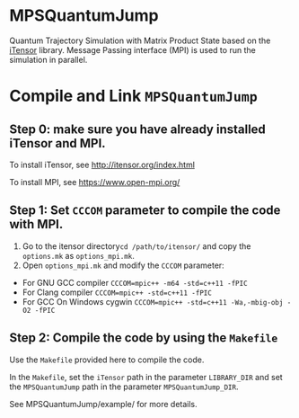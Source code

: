 # MPSQuantumJump
Quantum Trajectory Simulation with Matrix Product State based on the [iTensor](http://itensor.org/index.html) library. 
Message Passing interface (MPI) is used to run the simulation in parallel. 

# Compile and Link `MPSQuantumJump`
## Step 0: make sure you have already installed iTensor and MPI.
To install iTensor, see http://itensor.org/index.html

To install MPI, see https://www.open-mpi.org/

## Step 1: Set `CCCOM` parameter to compile the code with MPI. 
1. Go to the itensor directory`cd /path/to/itensor/` and copy the `options.mk` as `options_mpi.mk`.
2. Open `options_mpi.mk` and modify the `CCCOM` parameter:
* For GNU GCC compiler
`CCCOM=mpic++ -m64 -std=c++11 -fPIC`
* For Clang compiler 
`CCCOM=mpic++ -std=c++11 -fPIC`
* For GCC On Windows cygwin
`CCCOM=mpic++ -std=c++11 -Wa,-mbig-obj -O2 -fPIC`
## Step 2: Compile the code by using the `Makefile` 
Use the `Makefile` provided here to compile the code. 

In the `Makefile`, set the `iTensor` path in the parameter `LIBRARY_DIR` and set the `MPSQuantumJump` path in the parameter `MPSQuantumJump_DIR`. 

See MPSQuantumJump/example/ for more details.



